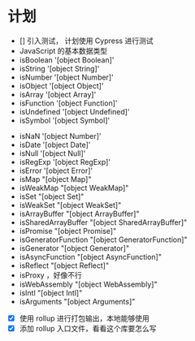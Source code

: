 # 计划

- [] 引入测试， 计划使用 Cypress 进行测试
- JavaScript 的基本数据类型
- isBoolean '[object Boolean]'
- isString '[object String]'
- isNumber '[object Number]'
- isObject '[object Object]'
- isArray '[object Array]'
- isFunction  '[object Function]'
- isUndefined '[object Undefined]'
- isSymbol '[object Symbol]'
<!-- - isBigInt ? -->
- isNaN '[object Number]'
- isDate '[object Date]'
- isNull '[object Null]'
- isRegExp '[object RegExp]'
- isError '[object Error]'
- isMap "[object Map]"
- isWeakMap "[object WeakMap]"
- isSet "[object Set]"
- isWeakSet "[object WeakSet]"
- isArrayBuffer "[object ArrayBuffer]"
- isSharedArrayBuffer "[object SharedArrayBuffer]"
- isPromise "[object Promise]"
- isGeneratorFunction "[object GeneratorFunction]"
- isGenerator "[object Generator]"
- isAsyncFunction "[object AsyncFunction]"
- isReflect "[object Reflect]"
- isProxy ，好像不行
- isWebAssembly "[object WebAssembly]"
- isIntl "[object Intl]"
- isArguments "[object Arguments]"

- [x] 使用 rollup 进行打包输出，本地能够使用
- [x] 添加 rollup 入口文件，看看这个库要怎么写